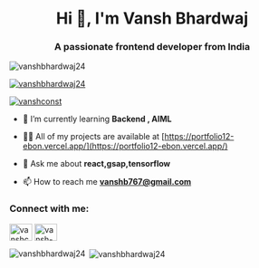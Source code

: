 <h1 align="center">Hi 👋, I'm Vansh Bhardwaj</h1>
<h3 align="center">A passionate frontend developer from India</h3>

<p align="left"> <img src="https://komarev.com/ghpvc/?username=vanshbhardwaj24&label=Profile%20views&color=0e75b6&style=flat" alt="vanshbhardwaj24" /> </p>

<p align="left"> <a href="https://github.com/ryo-ma/github-profile-trophy"><img src="https://github-profile-trophy.vercel.app/?username=vanshbhardwaj24" alt="vanshbhardwaj24" /></a> </p>

<p align="left"> <a href="https://twitter.com/vanshconst" target="blank"><img src="https://img.shields.io/twitter/follow/vanshconst?logo=twitter&style=for-the-badge" alt="vanshconst" /></a> </p>

- 🌱 I’m currently learning **Backend , AIML**

- 👨‍💻 All of my projects are available at [https://portfolio12-ebon.vercel.app/](https://portfolio12-ebon.vercel.app/)

- 💬 Ask me about **react,gsap,tensorflow**

- 📫 How to reach me **vanshb767@gmail.com**

<h3 align="left">Connect with me:</h3>
<p align="left">
<a href="https://twitter.com/vanshconst" target="blank"><img align="center" src="https://raw.githubusercontent.com/rahuldkjain/github-profile-readme-generator/master/src/images/icons/Social/twitter.svg" alt="vanshconst" height="30" width="40" /></a>
<a href="https://linkedin.com/in/vansh-bhardwaj-student" target="blank"><img align="center" src="https://raw.githubusercontent.com/rahuldkjain/github-profile-readme-generator/master/src/images/icons/Social/linked-in-alt.svg" alt="vansh-bhardwaj-student" height="30" width="40" /></a>
</p>

<p><img align="left" src="https://github-readme-stats.vercel.app/api/top-langs?username=vanshbhardwaj24&show_icons=true&locale=en&layout=compact" alt="vanshbhardwaj24" /></p>

<p>&nbsp;<img align="center" src="https://github-readme-stats.vercel.app/api?username=vanshbhardwaj24&show_icons=true&locale=en" alt="vanshbhardwaj24" /></p>

